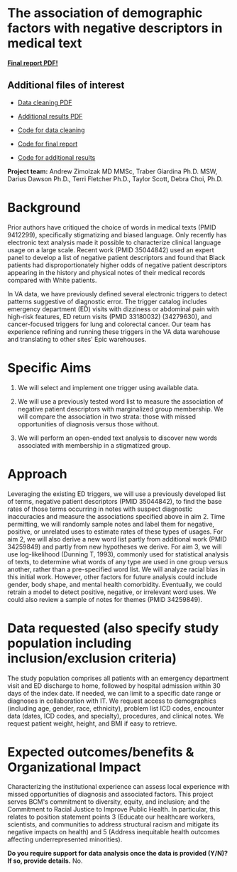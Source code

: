 # The association of demographic factors with negative descriptors in medical text

**[Final report PDF!](https://github.com/zimolzak/datathon-2022/blob/main/results-2022-04-20.pdf)**




## Additional files of interest

- [Data cleaning PDF](https://github.com/zimolzak/datathon-2022/blob/main/main-2022-04-20.pdf)
- [Additional results PDF](https://github.com/zimolzak/datathon-2022/blob/main/misc-results-2022-04-20.pdf)

- [Code for data cleaning](https://github.com/zimolzak/datathon-2022/blob/main/main.Rmd)
- [Code for final report](https://github.com/zimolzak/datathon-2022/blob/main/results.Rmd)
- [Code for additional results](https://github.com/zimolzak/datathon-2022/blob/main/misc-results.Rmd)

**Project team:** Andrew Zimolzak MD MMSc, Traber Giardina Ph.D.
MSW, Darius Dawson Ph.D., Terri Fletcher Ph.D., Taylor Scott, Debra
Choi, Ph.D.




# Background

Prior authors have critiqued the choice of words in medical texts (PMID
9412299), specifically stigmatizing and biased language. Only recently
has electronic text analysis made it possible to characterize clinical
language usage on a large scale. Recent work (PMID 35044842) used an
expert panel to develop a list of negative patient descriptors and found
that Black patients had disproportionately higher odds of negative
patient descriptors appearing in the history and physical notes of their
medical records compared with White patients.

In VA data, we have previously defined several electronic triggers to
detect patterns suggestive of diagnostic error. The trigger catalog
includes emergency department (ED) visits with dizziness or abdominal
pain with high-risk features, ED return visits (PMID 33180032)
(34279630), and cancer-focused triggers for lung and colorectal
cancer. Our team has experience refining and running these triggers in
the VA data warehouse and translating to other sites' Epic warehouses.

# Specific Aims

1.  We will select and implement one trigger using available data.

2.  We will use a previously tested word list to measure the association
    of negative patient descriptors with marginalized group membership.
    We will compare the association in two strata: those with missed
    opportunities of diagnosis versus those without.

3.  We will perform an open-ended text analysis to discover new words
    associated with membership in a stigmatized group.

# Approach

Leveraging the existing ED triggers, we will use a previously developed
list of terms, negative patient descriptors (PMID 35044842), to find
the base rates of those terms occurring in notes with suspect diagnostic
inaccuracies and measure the associations specified above in aim 2. Time
permitting, we will randomly sample notes and label them for negative,
positive, or unrelated uses to estimate rates of these types of usages.
For aim 2, we will also derive a new word list partly from additional
work (PMID 34259849) and partly from new hypotheses we derive. For aim
3, we will use log-likelihood (Dunning T, 1993), commonly used for
statistical analysis of texts, to determine what words of any type are
used in one group versus another, rather than a pre-specified word list.
We will analyze racial bias in this initial work. However, other factors
for future analysis could include gender, body shape, and mental health
comorbidity. Eventually, we could retrain a model to detect positive,
negative, or irrelevant word uses. We could also review a sample of
notes for themes (PMID 34259849).

# Data requested (also specify study population including inclusion/exclusion criteria)

The study population comprises all patients with an emergency
department visit and ED discharge to home, followed by hospital
admission within 30 days of the index date. If needed, we can limit to a
specific date range or diagnoses in collaboration with IT. We request
access to demographics (including age, gender, race, ethnicity), problem
list ICD codes, encounter data (dates, ICD codes, and specialty),
procedures, and clinical notes. We request patient weight, height, and
BMI if easy to retrieve.

# Expected outcomes/benefits & Organizational Impact

Characterizing the institutional experience can assess local experience
with missed opportunities of diagnosis and associated factors. This
project serves BCM's commitment to diversity, equity, and inclusion; and
the Commitment to Racial Justice to Improve Public Health. In
particular, this relates to position statement points 3 (Educate our
healthcare workers, scientists, and communities to address structural
racism and mitigate its negative impacts on health) and 5 (Address
inequitable health outcomes affecting underrepresented minorities).

**Do you require support for data analysis once the data is provided
(Y/N)? If so, provide details.** No.
